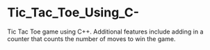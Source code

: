 # Tic_Tac_Toe_Using_C-
Tic Tac Toe game using C++. Additional features include adding in a counter that counts the number of moves to win the game.
